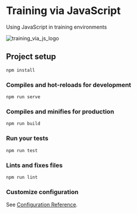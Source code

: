 # Training via JavaScript

Using JavaScript in training environments

![training_via_js_logo](https://user-images.githubusercontent.com/37618836/50683939-c5291780-100b-11e9-8bbc-0ba27ca28872.png)

## Project setup
```
npm install
```

### Compiles and hot-reloads for development
```
npm run serve
```

### Compiles and minifies for production
```
npm run build
```

### Run your tests
```
npm run test
```

### Lints and fixes files
```
npm run lint
```

### Customize configuration
See [Configuration Reference](https://cli.vuejs.org/config/).
